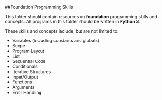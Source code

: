 ##Foundation Programming Skills

This folder should contain resources on **foundation** programming skills and concepts. All programs in this folder should be written in **Python 3**.

These skills and concepts include, but are not limited to:
- Variables (including constants and globals)
- Scope
- Program Layout
- List
- Sequential Code
- Conditionals
- Iterative Structures
- Input/Output
- Functions
- Arguments
- Error Handling